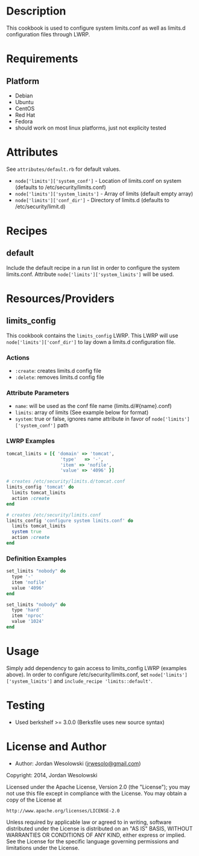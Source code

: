 Description
===========

This cookbook is used to configure system limits.conf as well as
limits.d configuration files through LWRP.

Requirements
============

## Platform

* Debian
* Ubuntu
* CentOS
* Red Hat
* Fedora
* should work on most linux platforms, just not explicity tested

Attributes
==========

See `attributes/default.rb` for default values.

* `node['limits']['system_conf']` - Location of limits.conf on
system (defaults to /etc/security/limits.conf)
* `node['limits']['system_limits']` - Array of limits (default empty array)
* `node['limits']['conf_dir']` - Directory of limits.d
(defaults to /etc/security/limit.d)

Recipes
=======

## default

Include the default recipe in a run list in order to configure the
system limits.conf. Attribute `node['limits']['system_limits']` will be used.

Resources/Providers
===================

## limits_config

This cookbook contains the `limits_config` LWRP. This LWRP will use
`node['limits']['conf_dir']` to lay down a limits.d configuration file.

### Actions

- `:create`: creates limits.d config file
- `:delete`: removes limits.d config file

### Attribute Parameters

- `name`: will be used as the conf file name (limits.d/#{name}.conf)
- `limits`: array of limits (See example below for format)
- `system`: true or false, ignores name attribute in favor of
`node['limits']['system_conf']` path

### LWRP Examples

```ruby
tomcat_limits = [{ 'domain' => 'tomcat',
                    'type'   => '-',
                    'item' => 'nofile',
                    'value' => '4096' }]

# creates /etc/security/limits.d/tomcat.conf
limits_config 'tomcat' do
  limits tomcat_limits
  action :create
end

# creates /etc/security/limits.conf
limits_config 'configure system limits.conf' do
  limits tomcat_limits
  system true
  action :create
end
```

### Definition Examples
```ruby
set_limits "nobody" do
  type '-'
  item 'nofile'
  value '4096'
end

set_limits "nobody" do
  type 'hard'
  item 'nproc'
  value '1024'
end
```

Usage
=====

Simply add dependency to gain access to limits_config LWRP (examples above).
In order to configure /etc/security/limits.conf, set `node['limits']['system_limits']`
and `include_recipe 'limits::default'`.

Testing
=======

* Used berkshelf >= 3.0.0 (Berksfile uses new source syntax)

License and Author
==================

* Author: Jordan Wesolowski (<jrwesolo@gmail.com>)

Copyright: 2014, Jordan Wesolowski

Licensed under the Apache License, Version 2.0 (the "License");
you may not use this file except in compliance with the License.
You may obtain a copy of the License at

    http://www.apache.org/licenses/LICENSE-2.0

Unless required by applicable law or agreed to in writing, software
distributed under the License is distributed on an "AS IS" BASIS,
WITHOUT WARRANTIES OR CONDITIONS OF ANY KIND, either express or implied.
See the License for the specific language governing permissions and
limitations under the License.
